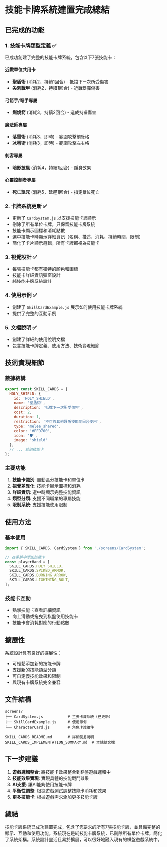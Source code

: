 # 技能卡牌系統建置完成總結

## 已完成的功能

### 1. 技能卡牌類型定義 ✅
已成功創建了完整的技能卡牌系統，包含以下7張技能卡：

#### 近戰單位共用卡
- **聖盾術** (消耗2，持續1回合) - 抵擋下一次所受傷害
- **尖刺戰甲** (消耗2，持續1回合) - 近戰反彈傷害

#### 弓箭手/弩手專屬
- **燃燒箭** (消耗3，持續2回合) - 造成持續傷害

#### 魔法師專屬
- **落雷術** (消耗3，即時) - 範圍攻擊前後格
- **冰雹術** (消耗3，即時) - 範圍攻擊左右格

#### 刺客專屬
- **暗影披風** (消耗4，持續1回合) - 隱身效果

#### 心靈控制者專屬
- **死亡詛咒** (消耗5，延遲1回合) - 指定單位死亡

### 2. 卡牌系統更新 ✅
- 更新了 `CardSystem.js` 以支援技能卡牌顯示
- 刪除了所有單位卡牌，只保留技能卡牌系統
- 技能卡顯示圖標和消耗點數
- 選中技能卡時顯示詳細資訊（名稱、描述、消耗、持續時間、限制）
- 簡化了卡片顯示邏輯，所有卡牌都視為技能卡

### 3. 視覺設計 ✅
- 每張技能卡都有獨特的顏色和圖標
- 技能卡詳細資訊彈窗設計
- 純技能卡牌系統設計

### 4. 使用示例 ✅
- 創建了 `SkillCardExample.js` 展示如何使用技能卡牌系統
- 提供了完整的互動示例

### 5. 文檔說明 ✅
- 創建了詳細的使用說明文檔
- 包含技能卡牌定義、使用方法、技術實現細節

## 技術實現細節

### 數據結構
```javascript
export const SKILL_CARDS = {
  HOLY_SHIELD: {
    id: 'HOLY_SHIELD',
    name: '聖盾術',
    description: '抵擋下一次所受傷害',
    cost: 2,
    duration: 1,
    restriction: '不可與其他護盾技能同回合使用',
    type: 'melee_shared',
    color: '#FFD700',
    icon: '🛡️',
    image: 'shield'
  },
  // ... 其他技能卡
};
```

### 主要功能
1. **技能卡識別**: 自動區分技能卡和單位卡
2. **視覺差異化**: 技能卡顯示圖標和消耗
3. **詳細資訊**: 選中時顯示完整技能資訊
4. **類型分類**: 支援不同職業的專屬技能
5. **限制系統**: 支援技能使用限制

## 使用方法

### 基本使用
```javascript
import { SKILL_CARDS, CardSystem } from './screens/CardSystem';

// 在手牌中添加技能卡
const playerHand = [
  SKILL_CARDS.HOLY_SHIELD,
  SKILL_CARDS.SPIKED_ARMOR,
  SKILL_CARDS.BURNING_ARROW,
  SKILL_CARDS.LIGHTNING_BOLT,
];
```

### 技能卡互動
- 點擊技能卡查看詳細資訊
- 向上滑動或拖曳到棋盤使用技能卡
- 技能卡會消耗對應的行動點數

## 擴展性

系統設計具有良好的擴展性：
- 可輕鬆添加新的技能卡牌
- 支援新的技能類型分類
- 可自定義技能效果和限制
- 與現有卡牌系統完全兼容

## 文件結構

```
screens/
├── CardSystem.js           # 主要卡牌系統（已更新）
├── SkillCardExample.js     # 使用示例
└── CharacterCard.js        # 角色卡牌組件

SKILL_CARDS_README.md       # 詳細使用說明
SKILL_CARDS_IMPLEMENTATION_SUMMARY.md  # 本總結文檔
```

## 下一步建議

1. **遊戲邏輯整合**: 將技能卡效果整合到棋盤遊戲邏輯中
2. **技能效果實現**: 實現具體的技能戰鬥效果
3. **AI支援**: 讓AI能夠使用技能卡牌
4. **平衡性調整**: 根據遊戲測試調整技能卡消耗和效果
5. **更多技能卡**: 根據遊戲需求添加更多技能卡牌

## 總結

技能卡牌系統已成功建置完成，包含了您要求的所有7張技能卡牌，並具備完整的顯示、互動和使用功能。系統現在是純技能卡牌系統，已刪除所有單位卡牌，簡化了系統架構。系統設計靈活且易於擴展，可以很好地融入現有的棋盤遊戲系統中。
